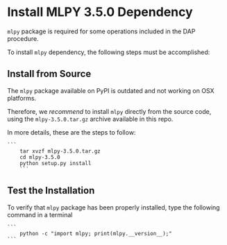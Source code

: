 # Install MLPY 3.5.0 Dependency 

`mlpy` package is required for some operations included in the DAP procedure.

To install `mlpy` dependency, the following steps must be accomplished:

## Install from Source

The `mlpy` package available on PyPI is outdated and not working on OSX platforms.

Therefore, we _recommend_ to install `mlpy` directly from the source code, using the `mlpy-3.5.0.tar.gz` archive 
available in this repo.

In more details, these are the steps to follow:

	```
        tar xvzf mlpy-3.5.0.tar.gz
        cd mlpy-3.5.0
        python setup.py install
        ```

## Test the Installation

To verify that `mlpy` package has been properly installed, type the following command in a terminal 

	```
        python -c "import mlpy; print(mlpy.__version__);"
	```

